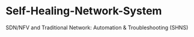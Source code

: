 # Self-Healing-Network-System
SDN/NFV and Traditional Network: Automation &amp; Troubleshooting (SHNS)
